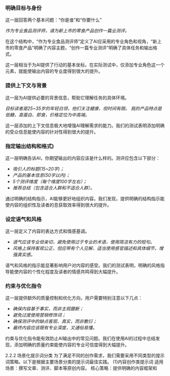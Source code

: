 
### 明确目标与身份
这一层回答两个基本问题：“你是谁”和“你要什么”

*作为专业食品测评师，请为新上市的零食产品创作一篇业测评。*

在这个结构中，“作为专业食品测评师”定义了AI应采用的专业角色和视角，“新上市的零食产品”明确了内容主题，“创作一篇专业测评”明确了具体任务和输出格式。

这一层相当于为AI提供了行动的基本坐标。在实际测试中，仅添加专业角色这一个元素，就能使输出内容的专业度得到很大的提升。

### 提供上下文与背景
这一层为AI提供必要的背景信息，帮助它理解任务的具体环境。

*目标读者是25~35岁的年轻白领，他们关注健康，但时间有限。*
*我的产品特点是低糖，高蛋白、即食，价格定位为中高端。*

这一层添加的上下文信息极大地增强AI理解需求的能力。我们的测试表明添加明确的受众信息能使内容的针对性得到很大的提升。

### 指定输出结构和格式)
这一层明确告诉AI，你期望输出的内容应该是什么样的。测评应包含以下部分：

* *吸引人的标题(15~20字)；*
* *产品的基本信息(50字以内)；*
* *5个测评维度（每个维度100字左右）；*
* *推荐总结（包含适合人群和不适合人群）。*

通过明确的结构指示，AI能够更好地组织内容。我们发现，提供明确的结构指示能使内容的组织性及读者的息获取效率得到很大的提升。

### 设定语气和风格
这一层定义了内容的表达方式和情感基调。

* *语气应该专业但亲切，避免使用过于专业的术语，使用简洁有力的短句。*
* *风格上保持客观公正，但应带有个人见解，适当使用感官描述和具体细节，增强真实感。*

语气和风格的指示能显著影响用户对内容的感受。我们的测试表明，明确的风格指导能使内容的个性化程度及读者的情感共鸣得到大幅提升。

### 约束与优化指令
这一层提供额外的质量控制和优化方向，用户需要特别注意以下几点：

* *确保内容基于事实，而非主观臆断；*
* *避免过度使用营销修饰词；*
* *确保测评中的缺点客观、真实，而非敷衍；*
* *最终内容应该既有专业深度，又通俗易懂。*

约束与优化指令能有效防止AI输出中的常见问题。我们在使用AI的过程中总结发现，添加明确的质量约束能使内容的专业可信度得到大幅提升。


2.2.2
场景化提示词分类
为了满足不同的创作需求，我们需要采用不同类型的提示
词策略。以下是根据主要场景分类的提示词最佳实践。
(1)内容创作类提示词
适用场景：撰写文章、测评、脚本等原创内容。
核心策略：提供明确的内容框架和
